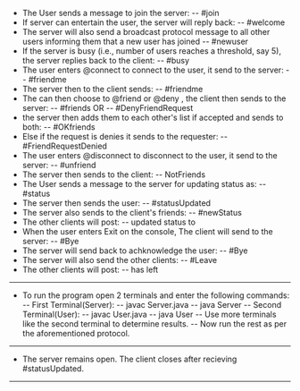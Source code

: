 * The User sends a message to join the server:
	-- #join <username>
* If server can entertain the user, the server will reply back:
	-- #welcome
* The server will also send a broadcast protocol message to all other users 
informing them that a new user has joined
	-- #newuser <username> 
* If the server is busy (i.e., number of users reaches a threshold, say 5), the 
server replies back to the client:
	-- #busy
* The user enters @connect <username> to connect to the user, it send to the server:
	-- #friendme <username>
* The server then to the <username> client sends:
	-- #friendme <requesterusername>
* The <username> can then choose to @friend <requesterusername> or @deny <requesterussername>,
the client then sends to the server:
	-- #friends <requesterusername>
	OR
	-- #DenyFriendRequest <requesterusername>
* the server then adds them to each other's list if accepted and sends to both:
	-- #OKfriends <username> <requesterusername>
* Else if the request is denies it sends to the requester:
	-- #FriendRequestDenied <username>
* The user enters @disconnect <username> to disconnect to the user, it send to the server:
	-- #unfriend <username>
* The server then sends to the <username> client:
	-- NotFriends <username> <requesterusername>
* The User sends a message to the server for updating status as:
	-- #status <status>
* The server then sends the user:
	-- #statusUpdated
* The server also sends to the client's friends:
	-- #newStatus <username> <status>
* The other clients will post:
	-- <username> updated status to <status>
* When the user enters Exit on the console, The client will send to the server:
	-- #Bye
* The server will send back to achknowledge the user:
	-- #Bye
* The server will also send the other clients:
	-- #Leave <username>
* The other clients will post:
	-- <username> has left
-----------------------------------------------------------------------------

* To run the program open 2 terminals and enter the following commands:
	-- First Terminal(Server):
		-- javac Server.java
		-- java Server <port number>
	-- Second Terminal(User):
		-- javac User.java
		-- java User <server address> <port number>
	-- Use more terminals like the second terminal to determine results.
	-- Now run the rest as per the aforementioned protocol.
-----------------------------------------------------------------------------

* The server remains open. The client closes after recieving #statusUpdated.

-----------------------------------------------------------------------------